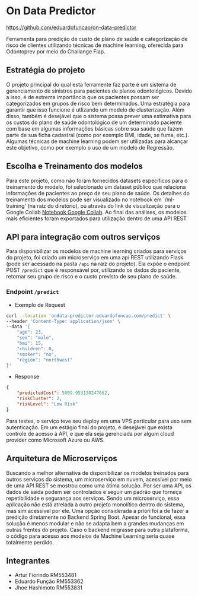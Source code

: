 # On Data Predictor
https://github.com/eduardofuncao/on-data-predictor

Ferramenta para predição de custo de plano de saúde e categorização de risco de clientes utilizando técnicas de machine learning, oferecida para Odontoprev por meio do Challange Fiap.

## Estratégia do projeto
O projeto principal do qual esta ferramente faz parte é um sistema de gerenciamento de sinistros para pacientes de planos odontológicos. Devido a isso, é de extrema importância que os pacientes possam ser categorizados em grupos de risco bem determinados. Uma estratégia para garantir que isso funcione é utlizando um modelo de clusterização.
Além disso, também é desejável que o sistema possa prever uma estimativa para os custos do plano de saúde odontológico de um determinado paciente com base em algumas informações básicas sobre sua saúde que fazem parte de sua ficha cadastral (como por exemplo BMI, idade, se fuma, etc.). Algumas técnicas de machine learning podem ser utilizadas para alcançar este objetivo, como por exemplo o uso de um modelo de Regressão.

## Escolha e Treinamento dos modelos
Para este projeto, como não foram fornecidos datasets específicos para o treinamento do modelo, foi selecionado um dataset público que relaciona informações de pacientes ao preço de seu plano de saúde.
Os detalhes do treinamento dos modelos pode ser visualizado no notebook em `/ml-training' (na raíz do diretório), ou através do link de visualização para o Google Collab [Notebook Google Collab](https://colab.research.google.com/drive/19hOUn-8Pp8iPUhMlxhvgsPjVJAvgxmjX?usp=sharing). Ao final das análises, os modelos mais eficientes foram exportados para utilização dentro de uma API REST


## API para integração com outros serviços

Para disponibilizar os modelos de machine learning criados para serviços do projeto, foi criado um microserviço em uma api REST utilizando Flask (pode ser acessado na pasta `/api` na raíz do projeto). 
Ela expõe o endpoint POST `/predict` que é responsável por, utilizando os dados do paciente, retornar seu grupo de risco e o custo previsto de seu plano de saúde. 

### Endpoint `/predict` 
- Exemplo de Request
```bash
curl --location 'ondata-predictor.eduardofuncao.com/predict' \
--header 'Content-Type: application/json' \
--data '{
    "age": 23,
    "sex": "male",
    "bmi": 15,
    "children": 0,
    "smoker": "no",
    "region": "northwest"
}'
```

- Response
```json
{
    "predictedCost": 5009.953130247662,
    "riskCluster": 2,
    "riskLevel": "Low Risk"
}
```

Para testes, o serviço teve seu deploy em uma VPS particular para uso sem autenticação. Em um estágio final do projeto, é desejável que exista controle de acesso à API, e que ela seja gerenciada por algum cloud provider como Microsoft Azure ou AWS.

## Arquitetura de Microserviços

Buscando a melhor alternativa de disponibilizar os modelos treinados para outros serviços do sistema, um microserviço em nuvem, acessível por meio de uma API REST se mostrou como uma ótima solução. Por ser uma API, os dados de saída podem ser controlados
e seguir um padrão que forneça repetibilidade e segurança aos serviços. Sendo um microserviço, essa aplicação não está atrelada à outro projeto monolítico dentro do sistema, mas sim acessível por ele. 
Uma opção considerada a priori foi a de fazer a predição diretamente no Backend Spring Boot. Apesar de funcional, essa solução é menos modular e não se adapta bem a grandes mudanças em outras frentes do projeto. 
Caso o backend migrasse para outra plataforma, o código para acesso aos modelos de Machine Learning seria quase totalmente perdido.

## Integrantes
- Artur Fiorindo RM553481
- Eduardo Função RM553362
- Jhoe Hashimoto RM553831
